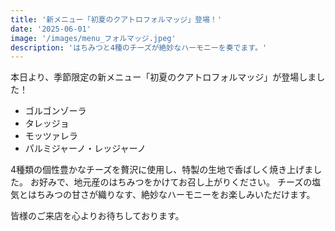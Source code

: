 ```yaml
---
title: '新メニュー「初夏のクアトロフォルマッジ」登場！'
date: '2025-06-01'
image: '/images/menu_フォルマッジ.jpeg'
description: 'はちみつと4種のチーズが絶妙なハーモニーを奏でます。'
---
```


本日より、季節限定の新メニュー「初夏のクアトロフォルマッジ」が登場しました！

- ゴルゴンゾーラ
- タレッジョ
- モッツァレラ
- パルミジャーノ・レッジャーノ

4種類の個性豊かなチーズを贅沢に使用し、特製の生地で香ばしく焼き上げました。
お好みで、地元産のはちみつをかけてお召し上がりください。
チーズの塩気とはちみつの甘さが織りなす、絶妙なハーモニーをお楽しみいただけます。

皆様のご来店を心よりお待ちしております。
